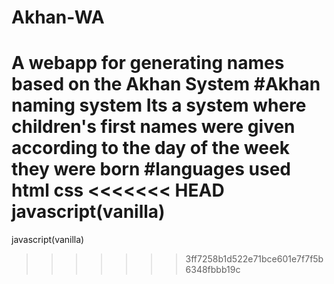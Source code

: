 # Akhan-WA
A webapp for generating names based on the Akhan System
#Akhan naming system
Its a system where children's first names were given according to the day of the week they were born
#languages used
html
css
<<<<<<< HEAD
javascript(vanilla)
=======
javascript(vanilla)
>>>>>>> 3ff7258b1d522e71bce601e7f7f5b6348fbbb19c
